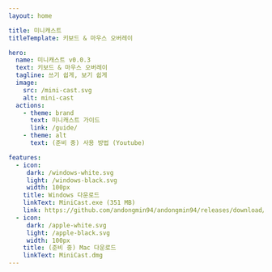 ```yaml
---
layout: home

title: 미니캐스트
titleTemplate: 키보드 & 마우스 오버레이

hero:
  name: 미니캐스트 v0.0.3
  text: 키보드 & 마우스 오버레이
  tagline: 쓰기 쉽게, 보기 쉽게
  image:
    src: /mini-cast.svg
    alt: mini-cast
  actions:
    - theme: brand
      text: 미니캐스트 가이드
      link: /guide/
    - theme: alt
      text: (준비 중) 사용 방법 (Youtube)

features:
  - icon:
     dark: /windows-white.svg
     light: /windows-black.svg
     width: 100px
    title: Windows 다운로드
    linkText: MiniCast.exe (351 MB)
    link: https://github.com/andongmin94/andongmin94/releases/download/mini-cast-v0.0.3/MiniCast.exe
  - icon:
     dark: /apple-white.svg
     light: /apple-black.svg
     width: 100px
    title: (준비 중) Mac 다운로드
    linkText: MiniCast.dmg
---
```

